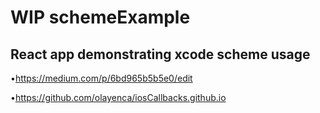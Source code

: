 # WIP schemeExample

## React app demonstrating xcode scheme usage

•https://medium.com/p/6bd965b5b5e0/edit

•https://github.com/olayenca/iosCallbacks.github.io
